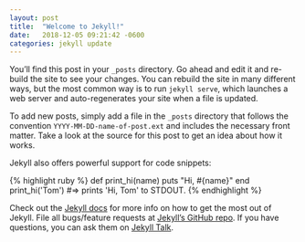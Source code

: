 ```yaml
---
layout: post
title:  "Welcome to Jekyll!"
date:   2018-12-05 09:21:42 -0600
categories: jekyll update
---
```

You’ll find this post in your `_posts` directory. Go ahead and edit it and re-build the site to see your changes. You can rebuild the site in many different ways, but the most common way is to run `jekyll serve`, which launches a web server and auto-regenerates your site when a file is updated.

To add new posts, simply add a file in the `_posts` directory that follows the convention `YYYY-MM-DD-name-of-post.ext` and includes the necessary front matter. Take a look at the source for this post to get an idea about how it works.

Jekyll also offers powerful support for code snippets:

{% highlight ruby %}
def print_hi(name)
  puts "Hi, #{name}"
  end
  print_hi('Tom')
  #=> prints 'Hi, Tom' to STDOUT.
  {% endhighlight %}

  Check out the [Jekyll docs][jekyll-docs] for more info on how to get the most out of Jekyll. File all bugs/feature requests at [Jekyll’s GitHub repo][jekyll-gh]. If you have questions, you can ask them on [Jekyll Talk][jekyll-talk].

  [jekyll-docs]: https://jekyllrb.com/docs/home
  [jekyll-gh]:   https://github.com/jekyll/jekyll
  [jekyll-talk]: https://talk.jekyllrb.com/
